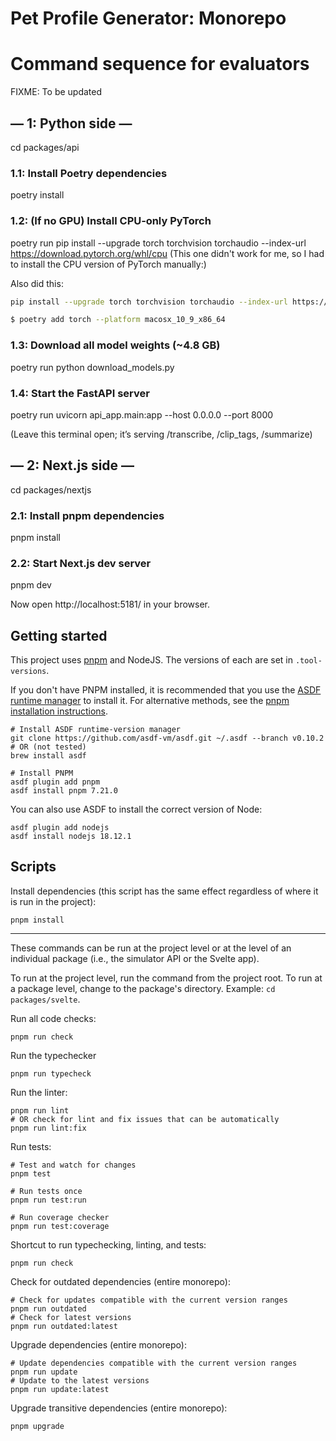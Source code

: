 # Pet Profile Generator: Monorepo

# Command sequence for evaluators
FIXME: To be updated

## — 1: Python side — #
cd packages/api
### 1.1: Install Poetry dependencies
poetry install
### 1.2: (If no GPU) Install CPU‐only PyTorch
poetry run pip install --upgrade torch torchvision torchaudio --index-url https://download.pytorch.org/whl/cpu
(This one didn't work for me, so I had to install the CPU version of PyTorch manually:)

Also did this:
```bash
pip install --upgrade torch torchvision torchaudio --index-url https://download.pytorch.org/whl/cpu
```

```bash
$ poetry add torch --platform macosx_10_9_x86_64
```
### 1.3: Download all model weights (~4.8 GB)
poetry run python download_models.py
### 1.4: Start the FastAPI server
poetry run uvicorn api_app.main:app --host 0.0.0.0 --port 8000

(Leave this terminal open; it’s serving /transcribe, /clip_tags, /summarize)


## — 2: Next.js side — #
cd packages/nextjs
### 2.1: Install pnpm dependencies
pnpm install
### 2.2: Start Next.js dev server
pnpm dev

Now open http://localhost:5181/ in your browser.




## Getting started

This project uses [pnpm](https://github.com/pnpm/pnpm) and NodeJS. The versions of each are set in `.tool-versions`.

If you don't have PNPM installed, it is recommended that you use the [ASDF runtime manager](https://asdf-vm.com/) to install it. For alternative methods, see the [pnpm installation instructions](https://pnpm.io/installation).

```shell
# Install ASDF runtime-version manager
git clone https://github.com/asdf-vm/asdf.git ~/.asdf --branch v0.10.2
# OR (not tested)
brew install asdf

# Install PNPM
asdf plugin add pnpm
asdf install pnpm 7.21.0
```

You can also use ASDF to install the correct version of Node:

```shell
asdf plugin add nodejs
asdf install nodejs 18.12.1
```

## Scripts

Install dependencies (this script has the same effect regardless of where it is run in the project):

```shell
pnpm install
```

---

These commands can be run at the project level or at the level of an individual package (i.e., the simulator API or the Svelte app).

To run at the project level, run the command from the project root. To run at a package level, change to the package's directory. Example: `cd packages/svelte`.

Run all code checks:

```shell
pnpm run check
```

Run the typechecker

```shell
pnpm run typecheck
```

Run the linter:

```shell
pnpm run lint
# OR check for lint and fix issues that can be automatically
pnpm run lint:fix
```

Run tests:

```shell
# Test and watch for changes
pnpm test

# Run tests once
pnpm run test:run

# Run coverage checker
pnpm run test:coverage
```

Shortcut to run typechecking, linting, and tests:

```shell
pnpm run check
```

Check for outdated dependencies (entire monorepo):

```shell
# Check for updates compatible with the current version ranges
pnpm run outdated
# Check for latest versions
pnpm run outdated:latest
```

Upgrade dependencies (entire monorepo):

```shell
# Update dependencies compatible with the current version ranges
pnpm run update
# Update to the latest versions
pnpm run update:latest
```

Upgrade transitive dependencies (entire monorepo):

```shell
pnpm upgrade
```
